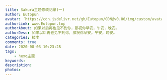 ```yaml
---
title: Sakura主题修改记录(一)
author: Eutopun
avatar: ’https://cdn.jsdelivr.net/gh/Eutopun/CDN@v0.80/img/custom/avatar.jpg'
authorLink: www.Eutopun.top
authorAbout: 如果以后再也见不到你，那祝你早安，午安，晚安。
authorDesc: 如果以后再也见不到你，那祝你早安，午安，晚安。
categories: 技术
comments: true
date: 2020-08-03 10:23:28
tags:
	- hexo主题
keywords:
description:
photos:
---
```


